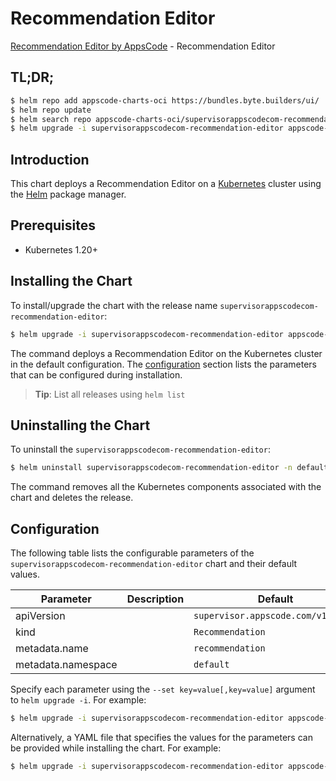 # Recommendation Editor

[Recommendation Editor by AppsCode](https://byte.builders) - Recommendation Editor

## TL;DR;

```bash
$ helm repo add appscode-charts-oci https://bundles.byte.builders/ui/
$ helm repo update
$ helm search repo appscode-charts-oci/supervisorappscodecom-recommendation-editor --version=v0.4.19
$ helm upgrade -i supervisorappscodecom-recommendation-editor appscode-charts-oci/supervisorappscodecom-recommendation-editor -n default --create-namespace --version=v0.4.19
```

## Introduction

This chart deploys a Recommendation Editor on a [Kubernetes](http://kubernetes.io) cluster using the [Helm](https://helm.sh) package manager.

## Prerequisites

- Kubernetes 1.20+

## Installing the Chart

To install/upgrade the chart with the release name `supervisorappscodecom-recommendation-editor`:

```bash
$ helm upgrade -i supervisorappscodecom-recommendation-editor appscode-charts-oci/supervisorappscodecom-recommendation-editor -n default --create-namespace --version=v0.4.19
```

The command deploys a Recommendation Editor on the Kubernetes cluster in the default configuration. The [configuration](#configuration) section lists the parameters that can be configured during installation.

> **Tip**: List all releases using `helm list`

## Uninstalling the Chart

To uninstall the `supervisorappscodecom-recommendation-editor`:

```bash
$ helm uninstall supervisorappscodecom-recommendation-editor -n default
```

The command removes all the Kubernetes components associated with the chart and deletes the release.

## Configuration

The following table lists the configurable parameters of the `supervisorappscodecom-recommendation-editor` chart and their default values.

|     Parameter      | Description |                    Default                    |
|--------------------|-------------|-----------------------------------------------|
| apiVersion         |             | <code>supervisor.appscode.com/v1alpha1</code> |
| kind               |             | <code>Recommendation</code>                   |
| metadata.name      |             | <code>recommendation</code>                   |
| metadata.namespace |             | <code>default</code>                          |


Specify each parameter using the `--set key=value[,key=value]` argument to `helm upgrade -i`. For example:

```bash
$ helm upgrade -i supervisorappscodecom-recommendation-editor appscode-charts-oci/supervisorappscodecom-recommendation-editor -n default --create-namespace --version=v0.4.19 --set apiVersion=supervisor.appscode.com/v1alpha1
```

Alternatively, a YAML file that specifies the values for the parameters can be provided while
installing the chart. For example:

```bash
$ helm upgrade -i supervisorappscodecom-recommendation-editor appscode-charts-oci/supervisorappscodecom-recommendation-editor -n default --create-namespace --version=v0.4.19 --values values.yaml
```

